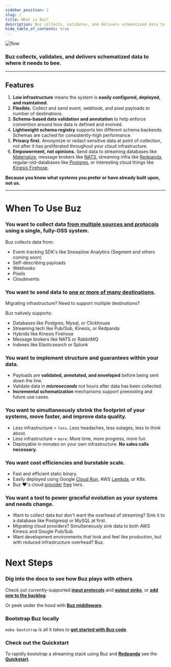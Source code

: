 ```yaml
---
sidebar_position: 1
slug: /
title: What is Buz?
description: Buz collects, validates, and delivers schematized data to wherever it needs to bee.
hide_table_of_contents: true
---
```



![flow](../../static/img/buzflow.png)

### Buz collects, validates, and delivers schematized data to where it needs to bee.

***

## Features

1. **Low infrastructure** means the system is **easily configured, deployed, and maintained**.
2. **Flexible.** Collect and send event, webhook, and pixel payloads to number of destinations.
3. **Schema-based data validation and annotation** to help enforce convention around how data is defined and evolved.
4. **Lightweight schema registry** supports ten different schema backends. Schemas are cached for consistently-high performance.
5. **Privacy first.** Anonymize or redact sensitive data at point of collection, not after it has proliferated throughout your cloud infrastructure.
6. **Empowerment, not opinions.** Send data to streaming databases like [Materialize](https://materialize.com/), message brokers like [NATS](https://nats.io/), streaming infra like [Redpanda](https://redpanda.com/), regular-old-databases like [Postgres](https://www.postgresql.org/), or interesting cloud things like [Kinesis Firehose](https://aws.amazon.com/kinesis/data-firehose/).


**Because you know what systems you prefer or have already built upon, not us.**
***

# When To Use Buz
### You want to collect data [from multiple sources and protocols](inputs/overview) using a single, fully-OSS system.

Buz collects data from:

- Event-tracking SDK's like Snowplow Analytics (Segment and others coming soon)
- Self-describing payloads
- Webhooks
- Pixels
- Cloudevents

### You want to send data to [one or more of many destinations](outputs/overview).

Migrating infrastructure? Need to support multiple destinations?

Buz natively supports:

- Databases like Postgres, Mysql, or Clickhouse
- Streaming tech like Pub/Sub, Kinesis, or Redpanda
- Hybrids like Kinesis Firehose
- Message brokers like NATS or RabbitMQ
- Indexes like Elasticsearch or Splunk

### You want to implement structure and guarantees within your data.


- Payloads are **validated, annotated, and enveloped** before being sent down the line.
- Validate data in ***microseconds*** not hours after data has been collected.
- **Incremental schematization** mechanisms support preexisting and future use cases.

### You want to simultaneously shrink the footprint of your systems, move faster, and improve data quality.
- Less infrastructure = `less`. Less headaches, less outages, less to think about.
- Less infrastructure = `more`. More time, more progress, more fun.
- Deployable in minutes on your own infrastructure. **No sales calls necessary.**

### You want cost efficiencies and burstable scale.
- Fast and efficient static binary.
- Easily deployed using Google [Cloud Run](https://cloud.google.com/run), AWS [Lambda](https://aws.amazon.com/lambda/), or K8s.
- Buz ❤️'s cloud [provider](https://cloud.google.com/free/docs/gcp-free-tier/#cloud-run) [free](https://aws.amazon.com/free/?all-free-tier.sort-by=item.additionalFields.SortRank&all-free-tier.sort-order=asc&awsf.Free%20Tier%20Types=*all&awsf.Free%20Tier%20Categories=*all) tiers.


### You want a tool to power graceful evolution as your systems and needs change.
- Want to collect data but don't want the overhead of streaming? Sink it to a database like Postgresql or MySQL at first.
- Migrating cloud providers? Simultaneously sink data to both AWS Kinesis and Google Pub/Sub.
- Want development environments that look and feel like production, but with reduced infrastructure overhead? Buz.


# Next Steps

### Dig into the docs to see how Buz plays with others

Check out currently-supported **[input protocols](/inputs/overview)** and **[output sinks](/outputs/overview)**, or **[add one to the backlog](https://github.com/silverton-io/buz/issues)**.

Or peek under the hood with **[Buz middleware](/category/middleware)**.

### Bootstrap Buz locally

`make bootstrap` is all it takes to **[get started with Buz code](http://localhost:3000/contributing/contributing-code-to-buz#bootstrap)**.

### Check out the Quickstart

To rapidly bootstrap a streaming stack using Buz and **[Redpanda](https://github.com/redpanda-data/)** see the **[Quickstart](/examples/quickstart)**.

